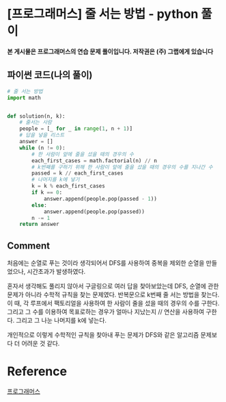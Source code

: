 # [프로그래머스] 줄 서는 방법 - python 풀이

**본 게시물은 프로그래머스의 연습 문제 풀이입니다. 저작권은 (주) 그랩에게 있습니다**



## 파이썬 코드(나의 풀이)

```python
# 줄 서는 방법
import math


def solution(n, k):
    # 줄서는 사람
    people = [_ for _ in range(1, n + 1)]
    # 답을 넣을 리스트
    answer = []
    while (n != 0):
        # 한 사람이 앞에 줄을 섰을 때의 경우의 수
        each_first_cases = math.factorial(n) // n
        # k번째를 구하기 위해 한 사람이 앞에 줄을 섰을 때의 경우의 수를 지나간 수
        passed = k // each_first_cases
        # 나머지를 k에 넣기
        k = k % each_first_cases
        if k == 0:
            answer.append(people.pop(passed - 1))
        else:
            answer.append(people.pop(passed))
        n -= 1
    return answer
```



## Comment

처음에는 순열로 푸는 것이라 생각되어서 DFS를 사용하여 중복을 제외한 순열을 만들었으나, 시간초과가 발생하였다.

혼자서 생각해도 풀리지 않아서 구글링으로 여러 답을 찾아보았는데 DFS, 순열에 관한 문제가 아니라 수학적 규칙을 찾는 문제였다. 반복문으로 k번째 줄 서는 방법을 찾는다. 이 때, 각 루프에서 팩토리얼을 사용하여 한 사람이 줄을 섰을 때의 경우의 수를 구한다. 그리고 그 수를 이용하여 목표로하는 경우가 얼마나 지났는지  // 연산을 사용하여 구한다. 그리고 그 나눈 나머지를 k에 넣는다. 

개인적으로 이렇게 수학적인 규칙을 찾아내 푸는 문제가 DFS와 같은 알고리즘 문제보다 더 어려운 것 같다. 

# Reference

[프로그래머스](https://programmers.co.kr)

